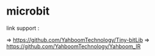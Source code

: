 # microbit

link support : 

=> https://github.com/YahboomTechnology/Tiny-bitLib
=> https://github.com/YahboomTechnology/Yahboom_IR 
